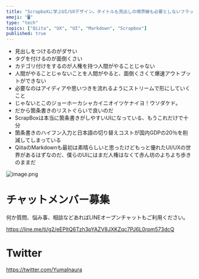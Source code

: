 ```yaml
---
title: "ScrapboXに学ぶUI/UXデザイン。タイトルも見出しの境界線も必要としないフラットな世界がやってくるのでは？"
emoji: "🖥"
type: "tech"
topics: ["Qiita", "UX", "UI", "Markdown", "Scrapbox"]
published: true
---
```


- 見出しをつけるのがダサい
- タグを付けるのが面倒くさい
- カテゴリ付けをするのが人権を持つ人間がやることじゃない
- 人間がやることじゃないことを人間がやると、面倒くさくて爆速アウトプットができない
- 必要なのはアイディアや思いつきを流れるようにストリームで形にしていくこと
- じゃないとこのジョーホーカシャカイニオイツケナイヨ！ウソダケド。
- だから箇条書きのリストぐらいで良いのだ
- ScrapBoxは本当に箇条書きがしやすいUIになっている、もうこれだけで十分
- 箇条書きのハイフン入力と日本語の切り替えコストが国内GDPの20％を削減してしまっている
- QiitaのMarkdownも最初は素晴らしいと思ったけどもっと優れたUI/UXの世界があるはずなのだ、僕らのUIにはまだ人権はなくて赤ん坊のよちよち歩きのままだ


![image.png](https://qiita-image-store.s3.amazonaws.com/0/89618/a3b55392-071c-698b-7441-4b9b41983566.png)








<!-- Update From Qiita API -->

# チャットメンバー募集


何か質問、悩み事、相談などあればLINEオープンチャットもご利用ください。

https://line.me/ti/g2/eEPltQ6Tzh3pYAZV8JXKZqc7PJ6L0rpm573dcQ





# Twitter


https://twitter.com/YumaInaura


<!-- Update From Qiita API -->


